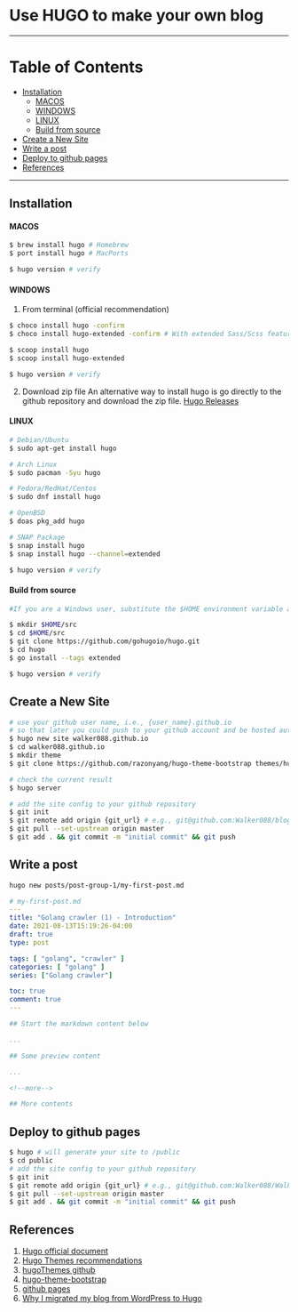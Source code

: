 # Use HUGO to make your own blog
---

Table of Contents
============

* [Installation](#installation)
    * [MACOS](#macos)
    * [WINDOWS](#windows)
    * [LINUX](#linux)
    * [Build from source](#build-from-source)
* [Create a New Site](#create-a-new-site)
* [Write a post](#write-a-post)
* [Deploy to github pages](#deploy-to-github-pages)
* [References](#references)
---

## Installation

#### MACOS

```bash
$ brew install hugo # Homebrew
$ port install hugo # MacPorts

$ hugo version # verify
```

#### WINDOWS

1. From terminal (official recommendation)

```bash
$ choco install hugo -confirm
$ choco install hugo-extended -confirm # With extended Sass/Scss features

$ scoop install hugo
$ scoop install hugo-extended

$ hugo version # verify
```

2. Download zip file
An alternative way to install hugo is go directly to the github repository and download the zip file.
[Hugo Releases](https://github.com/gohugoio/hugo/releases)

#### LINUX
```bash
# Debian/Ubuntu
$ sudo apt-get install hugo

# Arch Linux
$ sudo pacman -Syu hugo

# Fedora/RedHat/Centos
$ sudo dnf install hugo

# OpenBSD
$ doas pkg_add hugo

# SNAP Package
$ snap install hugo
$ snap install hugo --channel=extended

$ hugo version # verify
```


#### Build from source
```bash
#If you are a Windows user, substitute the $HOME environment variable above with %USERPROFILE%.

$ mkdir $HOME/src
$ cd $HOME/src
$ git clone https://github.com/gohugoio/hugo.git
$ cd hugo
$ go install --tags extended

$ hugo version # verify
```

## Create a New Site
```bash
# use your github user name, i.e., {user_name}.github.io
# so that later you could push to your github account and be hosted automatically.
$ hugo new site walker088.github.io
$ cd walker088.github.io
$ mkdir theme
$ git clone https://github.com/razonyang/hugo-theme-bootstrap themes/hugo-theme-bootstrap

# check the current result
$ hugo server

# add the site config to your github repository
$ git init
$ git remote add origin {git_url} # e.g., git@github.com:Walker088/blog.git
$ git pull --set-upstream origin master
$ git add . && git commit -m "initial commit" && git push
```

## Write a post
```bash
hugo new posts/post-group-1/my-first-post.md
```

```yaml
# my-first-post.md
---
title: "Golang crawler (1) - Introduction"
date: 2021-08-13T15:19:26-04:00
draft: true
type: post

tags: [ "golang", "crawler" ]
categories: [ "golang" ]
series: ["Golang crawler"]

toc: true
comment: true
---

## Start the markdown content below

...

## Some preview content

...

<!--more-->

## More contents

```

## Deploy to github pages
```bash
$ hugo # will generate your site to /public
$ cd public
# add the site config to your github repository
$ git init
$ git remote add origin {git_url} # e.g., git@github.com:Walker088/Walker088.github.io.git
$ git pull --set-upstream origin master
$ git add . && git commit -m "initial commit" && git push
```


## References
1. [Hugo official document](https://gohugo.io/documentation/)
2. [Hugo Themes recommendations](https://themes.gohugo.io/)
3. [hugoThemes github](https://github.com/gohugoio/hugoThemes)
4. [hugo-theme-bootstrap](https://github.com/razonyang/hugo-theme-bootstrap)
5. [github pages](https://pages.github.com/)
6. [Why I migrated my blog from WordPress to Hugo](https://szymonkrajewski.pl/why-i-migrated-from-wordpress-to-hugo/)